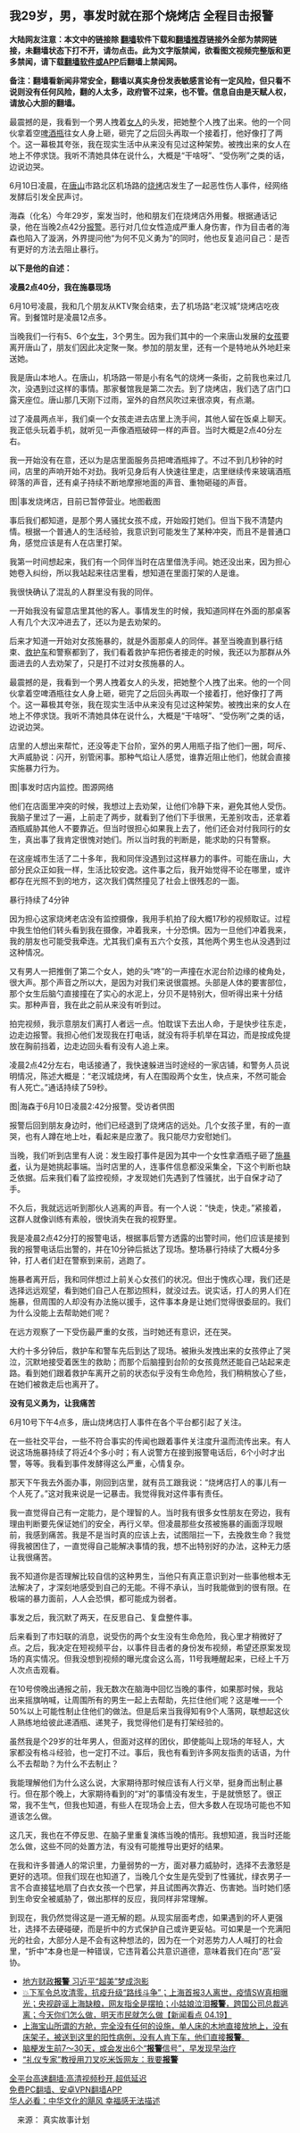  <!-- 面包屑导航 --> <h2>我29岁，男，事发时就在那个烧烤店 全程目击报警</h2> <p class="notice"><b>大陆网友注意：本文中的链接除 <a href="https://github.com/bannedbook/fanqiang" >翻墙</a>软件下载和<a href="https://github.com/killgcd/justmysocks/blob/master/README.md">翻墙推荐</a>链接外全部为禁网链接，未翻墙状态下打不开，请勿点击。此为文字版禁闻，欲看图文视频完整版和更多禁闻，请下载<a href="https://github.com/bannedbook/fanqiang">翻墙软件或APP</a>后翻墙上禁闻网。</p><p>备注：翻墙看新闻非常安全，翻墙以真实身份发表敏感言论有一定风险，但只看不说则没有任何风险，翻的人太多，政府管不过来，也不管。信息自由是天赋人权，请放心大胆的翻墙。</b></p>  <div class="entry"> <p id="summary">最震撼的是，我看到一个男人拽着<a href="https://www.bannedbook.org/bnews/tag/%e5%a5%b3%e4%ba%ba/" class="st_tag internal_tag" rel="tag" title="标签 女人 下的日志">女人</a>的头发，把她整个人拽了出来。他的一个同伙拿着空<a href="https://www.bannedbook.org/bnews/tag/%E5%95%A4%E9%85%92%E7%93%B6/" class="st_tag internal_tag" rel="tag" title="标签 啤酒瓶 下的日志">啤酒瓶</a>往女人身上砸，砸完了之后回头再取一个接着打，他好像打了两个。这一幕极其夸张，我在现实生活中从来没有见过这种架势。被拽出来的女人在地上不停求饶。我听不清她具体在说什么，大概是“干啥呀”、“受伤咧”之类的话，边说边哭。</p> <p id="conimg">6月10日凌晨，在<a href="https://www.bannedbook.org/bnews/tag/%E5%94%90%E5%B1%B1/" class="st_tag internal_tag" rel="tag" title="标签 唐山 下的日志">唐山</a>市路北区机场路的<a href="https://www.bannedbook.org/bnews/tag/%E7%83%A7%E7%83%A4/" class="st_tag internal_tag" rel="tag" title="标签 烧烤 下的日志">烧烤</a>店发生了一起恶性伤人事件，经网络发酵后引发全民声讨。</p> <p>海森（化名）今年29岁，案发当时，他和朋友们在烧烤店外用餐。根据通话记录，他在当晚2点42分<a href="https://www.bannedbook.org/bnews/tag/%e6%8a%a5%e8%ad%a6/" class="st_tag internal_tag" rel="tag" title="标签 报警 下的日志">报警</a>。恶行对几位女性造成严重人身伤害，作为目击者的海森也陷入了漩涡，外界提问他“为何不见义勇为”的同时，他也反复追问自己：是否有更好的方法去阻止暴行。</p> <p><strong>以下是他的自述：</strong></p> <p><strong>凌晨2点40分，我在施暴现场</strong></p> <p>6月10号凌晨，我和几个朋友从KTV聚会结束，去了机场路“老汉城”烧烤店吃夜宵。到餐馆时是凌晨12点多。</p> <p>当晚我们一行有5、6个<a href="https://www.bannedbook.org/bnews/tag/%e5%a5%b3%e7%94%9f/" class="st_tag internal_tag" rel="tag" title="标签 女生 下的日志">女生</a>，3个男生。因为我们其中的一个来唐山发展的<a href="https://www.bannedbook.org/bnews/tag/%e5%a5%b3%e5%ad%a9/" class="st_tag internal_tag" rel="tag" title="标签 女孩 下的日志">女孩</a>要离开唐山了，朋友们因此决定聚一聚。参加的朋友里，还有一个是特地从外地赶来送她。</p> <p>我是唐山本地人。在唐山，机场路一带是小有名气的烧烤一条街，之前我也来过几次，没遇到过这样的事情。那家餐馆我是第二次去。到了烧烤店，我们选了店门口露天座位。唐山那几天刚下过雨，室外的自然风吹过来很凉爽，有点潮。</p> <p>过了凌晨两点半，我们桌一个女孩走进去店里上洗手间，其他人留在饭桌上聊天。我正低头玩着手机，就听见一声像酒瓶破碎一样的声音。当时大概是2点40分左右。</p> <p>我一开始没有在意，还以为是店里面服务员把啤酒瓶摔了。不过不到几秒钟的时间，店里的声响开始不对劲。我听见身后有人快速往里走，店里继续传来玻璃酒瓶碎落的声音，还有桌子持续不断地摩擦地面的声音、重物砸碰的声音。</p> <p>图|事发烧烤店，目前已暂停营业。地图截图</p> <p>事后我们都知道，是那个男人骚扰女孩不成，开始殴打她们。但当下我不清楚内情。根据一个普通人的生活经验，我意识到可能发生了某种冲突，而且不是普通口角，感觉应该是有人在店里打架。</p>  <p>我第一时间想起来，我们有一个同伴当时在店里借洗手间。她还没出来，因为担心她卷入纠纷，所以我站起来往店里看，想知道在里面打架的人是谁。</p> <p>我很快确认了混乱的人群里没有我的同伴。</p> <p>一开始我没有留意店里其他的客人。事情发生的时候，我知道同样在外面的那桌客人有几个大汉冲进去了，还以为是去劝架的。</p> <p>后来才知道一开始对女孩施暴的，就是外面那桌人的同伴。甚至当晚直到暴行结束、<a href="https://www.bannedbook.org/bnews/tag/%E6%95%91%E6%8A%A4%E8%BD%A6/" class="st_tag internal_tag" rel="tag" title="标签 救护车 下的日志">救护车</a>和警察都到了，我们看着救护车把伤者接走的时候，我还以为那群从外面进去的人去劝架了，只是打不过对女孩施暴的人。</p> <p>最震撼的是，我看到一个男人拽着女人的头发，把她整个人拽了出来。他的一个同伙拿着空啤酒瓶往女人身上砸，砸完了之后回头再取一个接着打，他好像打了两个。这一幕极其夸张，我在现实生活中从来没有见过这种架势。被拽出来的女人在地上不停求饶。我听不清她具体在说什么，大概是“干啥呀”、“受伤咧”之类的话，边说边哭。</p> <p>店里的人想出来帮忙，还没等走下台阶，室外的男人用瓶子指了他们一圈，呵斥、大声威胁说：闪开，别管闲事。那种气焰让人感觉，谁靠近阻止他们，他就会直接实施暴力行为。</p> <p>图|事发时店内监控。图源网络</p> <p>他们在店面里冲突的时候，我想过上去劝架，让他们冷静下来，避免其他人受伤。我脑子里过了一遍，上前走了两步，就看到了他们下手很黑，无差别攻击，还拿着酒瓶威胁其他人不要靠近。但当时很担心如果我上去了，他们还会对付我同行的女生，真出事了我肯定很愧对她们。所以当时我的判断是，能求助的只有警察。</p> <p>在这座城市生活了二十多年，我和同伴没遇到过这样暴力的事件。可能在唐山，大部分民众正如我一样，生活比较安逸。这件事之后，我开始觉得不论在哪里，或许都存在光照不到的地方，这次我们偶然撞见了社会上很残忍的一面。</p> <p>暴行持续了4分钟</p> <p>因为担心这家烧烤老店没有监控摄像，我用手机拍了段大概17秒的视频取证。过程中我生怕他们转头看到我在摄像，冲着我来，十分恐惧。因为一旦他们冲着我来，我的朋友也可能受我牵连。尤其我们桌有五六个女孩，其他两个男生也从没遇到过这种情况。</p> <p>又有男人一把推倒了第二个女人，她的头“咚”的一声撞在水泥台阶边缘的棱角处，很大声。那个声音之所以大，是因为对我们来说很震撼。头部是人体的要害部位，那个女生后脑勺直接撞在了实心的水泥上，分贝不是特别大，但听得出来十分结实。那种声音，我在此之前从来没有听到过。</p>  <p>拍完视频，我示意朋友们离打人者远一点。怕耽误下去出人命，于是快步往东走，边走边报警。我担心他们发现我在打电话，就没有将手机举在耳边，而是按成免提放在胸前挡着，边走边回头看有没有人追上来。</p> <p>凌晨2点42分左右，电话接通了，我快速躲进当时途经的一家店铺，和警务人员说明情况，陈述大概是：“老汉城烧烤，有人在围殴两个女生，快点来，不然可能会有人死亡。”通话持续了59秒。</p> <p>图|海森于6月10日凌晨2:42分报警。受访者供图</p> <p>报警后回到朋友身边时，他们已经退到了烧烤店的远处。几个女孩子里，有的一直哭，也有人蹲在地上吐，看起来是应激了。我只能尽力安慰她们。</p> <p>当晚，我们听到店里有人说：发生殴打事件是因为其中一个女性拿酒瓶子砸了<a href="https://www.bannedbook.org/bnews/tag/%E6%96%BD%E6%9A%B4%E8%80%85/" class="st_tag internal_tag" rel="tag" title="标签 施暴者 下的日志">施暴者</a>，认为是她挑起事端。当时店里的人，连事件信息都没采集全，下这个判断也缺乏依据。后来我们看了监控视频，才发现她们先遇到了性骚扰，出于自保才动了手。</p> <p>不久后，我就远远听到那伙人逃离的声音。有一个人说：“快走，快走。”紧接着，这群人就像训练有素般，很快消失在我的视野里。</p> <p>我是凌晨2点42分打的报警电话，根据事后警方透露的出警时间，他们应该是接到我的报警电话后出警的，并在10分钟后抵达了现场。整场暴行持续了大概4分多钟，打人者们赶在警察到来前，逃跑了。</p> <p>施暴者离开后，我和同伴想过上前关心女孩们的状况。但出于愧疚心理，我们还是选择远远观望，看到她们自己人在那边照料，就没过去。说实话，打人的男人们在施暴，但周围的人却没有办法施以援手，这件事本身是让她们觉得很委屈的。我们为什么没能上去帮助她们呢？</p> <p>在远方观察了一下受伤最严重的女孩，当时她还有意识，还在哭。</p> <p>大约十多分钟后，救护车和警车先后到达了现场。被揪头发拽出来的女孩停止了哭泣，沉默地接受着医生的救助；而那个后脑撞到台阶的女孩竟然还能自己站起来走路。看到她们跟着救护车离开之前的状态似乎没有生命危险，我们稍稍放心了些，在她们被救走后也离开了。</p> <p><strong>没有见义勇为，让我痛苦</strong></p> <p>6月10号下午4点多，唐山烧烤店打人事件在各个平台都引起了关注。</p>  <p>在一些社交平台，一些不符合事实的传闻也跟着事件关注度升温而流传出来。有人说这场施暴持续了将近4个多小时；有人说警方在接到报警电话后，6个小时才出警，等等。我看到事件发酵得这么严重，心情复杂。</p> <p>那天下午我去外面办事，刚回到店里，就有员工跟我说：“烧烤店打人的事儿有一个人死了。”这对我来说是一记暴击。我觉得我对这件事有责任。</p> <p>我一直觉得自己有一定能力，是个理智的人。当时我有很多女性朋友在旁边，我有理由判断要先保证她们的安全，再行义举。但凌晨那些女孩被施暴的画面浮现眼前，我感到痛苦。我是不是当时真的应该上去，试图阻拦一下，去挽救生命？我觉得我被困住了，一直觉得自己能解决事情的我，想不出特别好的办法，这种无力感让我很痛苦。</p> <p>我不知道你是否理解比较自信的这种男生，当他只有真正意识到对一些事他根本无法解决了，才深刻地感受到自己的无能。不得不承认，当时我能做到的很有限。在极端的暴力面前，人人会恐惧，都可能成为弱者。</p> <p>事发之后，我沉默了两天，在反思自己、复盘整件事。</p> <p>后来看到了市妇联的消息，说受伤的两个女生没有生命危险，我心里才稍微好了点。之后，我决定在短视频平台，以事件目击者的身份发布视频，希望还原案发现场的真实情况。但我没想到视频的曝光度会这么高，11号我睡醒起来，已经上千万人次点击观看。</p> <p>在10号傍晚出通报之前，我无数次在脑海中回忆当晚的事件，如果那时候，我站出来摇旗呐喊，让周围所有的男生一起上去帮助，先拦住他们呢？这是唯一一个50%以上可能性制止住他们的做法。但是后来当我得知有9个人落网，联想起这伙人熟练地给彼此递酒瓶、递凳子，我觉得他们是有打架经验的。</p> <p>虽然我是个29岁的壮年男人，但面对这样的团伙，即使能叫上现场的年轻人，大家都没有格斗经验，也一定打不过。事后，我也有看到许多网友指责的话语，为什么不去帮助？为什么不去制止？</p> <p>我能理解他们为什么这么说，大家期待那时候应该有人行义举，挺身而出制止暴行。但在那个晚上，大家期待看到的“对”的事情没有发生，于是就愤怒了。很正常，我不生气，但我也知道，有些人在现场会上去，但大多数人在现场可能也不知道该怎么做。</p> <p>这几天，我也在不停反思、在脑子里重复演练当晚的情形。我想知道，我当时还能怎么做，这些不同的处置方法，有没有可能推导出更好的结果。</p> <p>在我和许多普通人的常识里，力量弱势的一方，面对暴力威胁时，选择不去激怒是更好的选项。但我们现在也知道了，当晚几个女生是先受到了性骚扰，绿衣男子一言不合直接猛地扇了白衣女孩一个巴掌，并且试图再次靠近、伤害她。当时她们感到生命安全被威胁了，做出那样的反应，我同样非常理解。</p> <p>到现在，我仍然觉得这是一道无解的题。从现实层面考虑，如果遇到的坏人更强壮，选择不去硬碰硬，而是折中的方式保护自己或许更妥帖。可如果是一个充满阳光的社会，大部分人是不会有这种想法的，因为在一个对恶势力人人喊打的社会里，“折中”本身也是一种错误，它违背着公共意识道德，意味着我们在向“恶”妥协。</p>  <div id="taboola-mid-1"></div>  <ul class='op-related-articles' title='相关阅读'> <li><a href='https://www.bannedbook.org/bnews/bannedvideo/20220429/1726066.html' target='_blank'>地方财政<b>报警</b> 习近平“超美”梦成泡影</a></li> <li><a href='https://www.bannedbook.org/bnews/bannedvideo/20220419/1721429.html' target='_blank'>💥下军令总攻清零，抗疫升级“路线斗争”；上海首报3人离世，疫情SW真相曝光；央视辟谣上海缺粮，网友指全是摆拍；小姑娘泣泪<b>报警</b>，跨国公司总裁逃离；今天你们怎么做，明天市民就怎么做【新闻看点 04.19】</a></li> <li><a href='https://www.bannedbook.org/bnews/bannedvideo/20220411/1717541.html' target='_blank'>上海宝山所谓的方舱，完全没有任何的设施，单人床的木地直接放地上，没有床架子，被送到这里的阳性病例，没有人肯下车，他们直接<b>报警</b>。</a></li> <li><a href='https://www.bannedbook.org/bnews/health/20220403/1714135.html' target='_blank'>脑梗发生前7～30天，或会发出6个“<b>报警</b>信号”，早发现早治疗</a></li> <li><a href='https://www.bannedbook.org/bnews/cnnews/20220331/1712493.html' target='_blank'>“礼仪专家”教授用刀叉吃米饭网友：我要<b>报警</b></a></li> </ul> <p class="texttj"> <a href="https://github.com/bannedbook/fanqiang/wiki/V2ray%E6%9C%BA%E5%9C%BA" target="_blank">全平台高速翻墙:高清视频秒开,超低延迟</a><br/> <a href="https://github.com/bannedbook/fanqiang/wiki/%E7%A6%81%E9%97%BB%E7%BD%91%E5%AE%89%E5%8D%93%E7%BF%BB%E5%A2%99%E6%96%B0%E9%97%BBAPP" target="_blank">免费PC翻墙、安卓VPN翻墙APP</a><br/> <a href="https://www.bannedbook.org/bnews/comments/20220220/1694796.html" target="_blank">华人必看：中华文化的飓风 幸福感无法描述</a> </p><p class="src-info">　来源： 真实故事计划 </p><a name='sharetosocial'></a>  <div style="margin-bottom:5px;padding-bottom:5px;clear:both"> <div id="archive-pix-1" class="banner-ads"> <!-- AuctionX Display platform tag START --> <div id="27602x728x90x621x_ADSLOT1" clicktrack="%%CLICK_URL_ESC%%"></div>  <!-- AuctionX Display platform tag END --> </div> <div id="archive-pix-2" class="banner-ads"> <!-- AuctionX Display platform tag START --> <div id="27556x300x250x621x_ADSLOT1" clicktrack="%%CLICK_URL_ESC%%" style="margin:0 auto;text-align:center"></div>  <!-- AuctionX Display platform tag END --> </div> </div>  <div id="archive-pix-1" class="banner-ads"> <!-- AuctionX Display platform tag START --> <div id="27603x728x90x621x_ADSLOT1" clicktrack="%%CLICK_URL_ESC%%"></div>  <!-- AuctionX Display platform tag END --> </div> </div><!--END ENTRY--> 